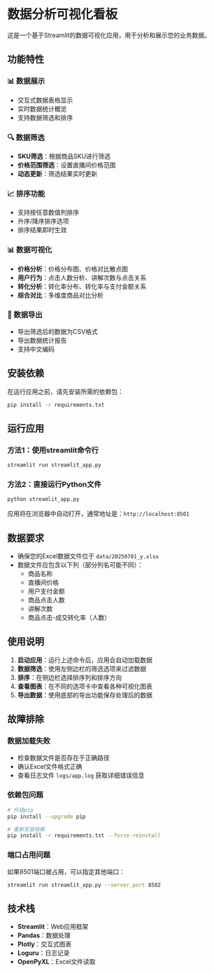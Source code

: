 # 数据分析可视化看板

这是一个基于Streamlit的数据可视化应用，用于分析和展示您的业务数据。

## 功能特性

### 📊 数据展示
- 交互式数据表格显示
- 实时数据统计概览
- 支持数据筛选和排序

### 🔍 数据筛选
- **SKU筛选**：根据商品SKU进行筛选
- **价格范围筛选**：设置直播间价格范围
- **动态更新**：筛选结果实时更新

### 📈 排序功能
- 支持按任意数值列排序
- 升序/降序排序选项
- 排序结果即时生效

### 📊 数据可视化
- **价格分析**：价格分布图、价格对比散点图
- **用户行为**：点击人数分析、讲解次数与点击关系
- **转化分析**：转化率分布、转化率与支付金额关系
- **综合对比**：多维度商品对比分析

### 💾 数据导出
- 导出筛选后的数据为CSV格式
- 导出数据统计报告
- 支持中文编码

## 安装依赖

在运行应用之前，请先安装所需的依赖包：

```bash
pip install -r requirements.txt
```

## 运行应用

### 方法1：使用streamlit命令行
```bash
streamlit run streamlit_app.py
```

### 方法2：直接运行Python文件
```bash
python streamlit_app.py
```

应用将在浏览器中自动打开，通常地址是：`http://localhost:8501`

## 数据要求

- 确保您的Excel数据文件位于 `data/20250701_y.xlsx`
- 数据文件应包含以下列（部分列名可能不同）：
  - 商品名称
  - 直播间价格
  - 用户支付金额
  - 商品点击人数
  - 讲解次数
  - 商品点击-成交转化率（人数）

## 使用说明

1. **启动应用**：运行上述命令后，应用会自动加载数据
2. **数据筛选**：使用左侧边栏的筛选选项来过滤数据
3. **排序**：在侧边栏选择排序列和排序方向
4. **查看图表**：在不同的选项卡中查看各种可视化图表
5. **导出数据**：使用底部的导出功能保存处理后的数据

## 故障排除

### 数据加载失败
- 检查数据文件是否存在于正确路径
- 确认Excel文件格式正确
- 查看日志文件 `logs/app.log` 获取详细错误信息

### 依赖包问题
```bash
# 升级pip
pip install --upgrade pip

# 重新安装依赖
pip install -r requirements.txt --force-reinstall
```

### 端口占用问题
如果8501端口被占用，可以指定其他端口：
```bash
streamlit run streamlit_app.py --server.port 8502
```

## 技术栈

- **Streamlit**：Web应用框架
- **Pandas**：数据处理
- **Plotly**：交互式图表
- **Loguru**：日志记录
- **OpenPyXL**：Excel文件读取 